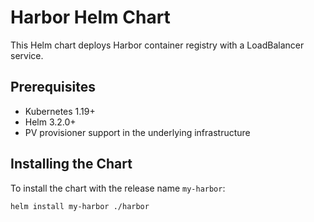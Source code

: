 # Harbor Helm Chart

This Helm chart deploys Harbor container registry with a LoadBalancer service.

## Prerequisites

- Kubernetes 1.19+
- Helm 3.2.0+
- PV provisioner support in the underlying infrastructure

## Installing the Chart

To install the chart with the release name `my-harbor`:

```bash
helm install my-harbor ./harbor
